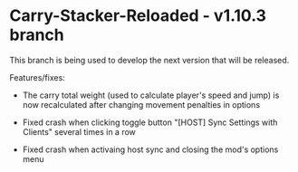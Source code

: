 # Carry-Stacker-Reloaded - v1.10.3 branch

This branch is being used to develop the next version that will be released.

Features/fixes:

- The carry total weight (used to calculate player's speed and jump) is now recalculated after changing movement penalties in options

- Fixed crash when clicking toggle button "[HOST] Sync Settings with Clients" several times in a row

- Fixed crash when activaing host sync and closing the mod's options menu
